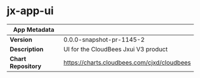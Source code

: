 # jx-app-ui

|App Metadata||
|---|---|
| **Version** | 0.0.0-snapshot-pr-1145-2 |
| **Description** | UI for the CloudBees Jxui V3 product |
| **Chart Repository** | https://charts.cloudbees.com/cjxd/cloudbees |
